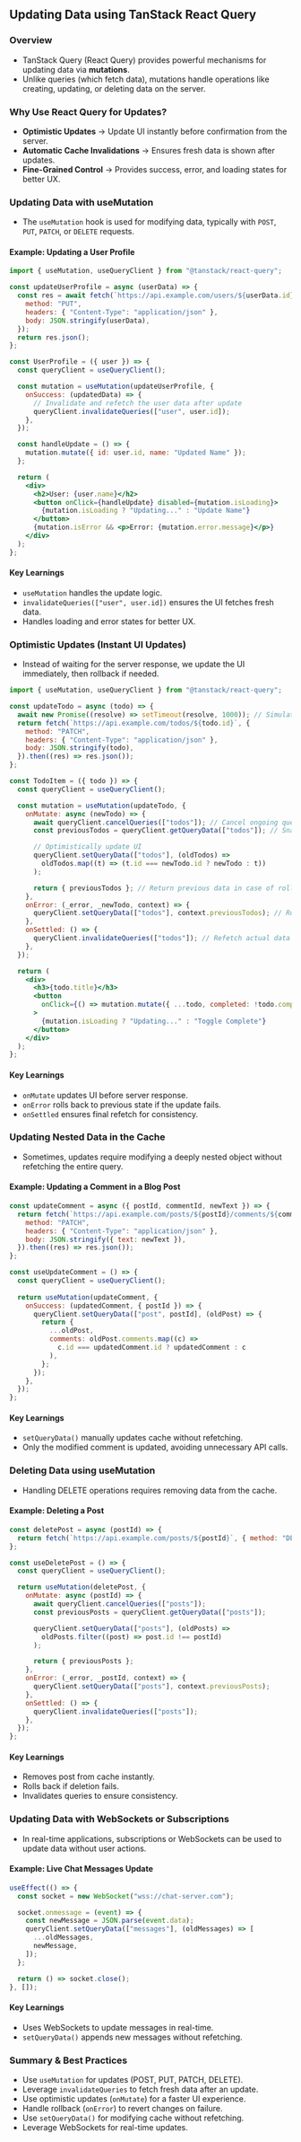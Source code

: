 ## Updating Data using TanStack React Query

### Overview

- TanStack Query (React Query) provides powerful mechanisms for updating data via **mutations**. 
- Unlike queries (which fetch data), mutations handle operations like creating, updating, or deleting data on the server.

### Why Use React Query for Updates?

- **Optimistic Updates** → Update UI instantly before confirmation from the server.
- **Automatic Cache Invalidations** → Ensures fresh data is shown after updates.
- **Fine-Grained Control** → Provides success, error, and loading states for better UX.

### Updating Data with useMutation

- The `useMutation` hook is used for modifying data, typically with `POST`, `PUT`, `PATCH`, or `DELETE` requests.

#### Example: Updating a User Profile

```jsx
import { useMutation, useQueryClient } from "@tanstack/react-query";

const updateUserProfile = async (userData) => {
  const res = await fetch(`https://api.example.com/users/${userData.id}`, {
    method: "PUT",
    headers: { "Content-Type": "application/json" },
    body: JSON.stringify(userData),
  });
  return res.json();
};

const UserProfile = ({ user }) => {
  const queryClient = useQueryClient();

  const mutation = useMutation(updateUserProfile, {
    onSuccess: (updatedData) => {
      // Invalidate and refetch the user data after update
      queryClient.invalidateQueries(["user", user.id]);
    },
  });

  const handleUpdate = () => {
    mutation.mutate({ id: user.id, name: "Updated Name" });
  };

  return (
    <div>
      <h2>User: {user.name}</h2>
      <button onClick={handleUpdate} disabled={mutation.isLoading}>
        {mutation.isLoading ? "Updating..." : "Update Name"}
      </button>
      {mutation.isError && <p>Error: {mutation.error.message}</p>}
    </div>
  );
};
```

#### Key Learnings

- `useMutation` handles the update logic.
- `invalidateQueries(["user", user.id])` ensures the UI fetches fresh data.
- Handles loading and error states for better UX.

### Optimistic Updates (Instant UI Updates)

- Instead of waiting for the server response, we update the UI immediately, then rollback if needed.

```jsx
import { useMutation, useQueryClient } from "@tanstack/react-query";

const updateTodo = async (todo) => {
  await new Promise((resolve) => setTimeout(resolve, 1000)); // Simulate delay
  return fetch(`https://api.example.com/todos/${todo.id}`, {
    method: "PATCH",
    headers: { "Content-Type": "application/json" },
    body: JSON.stringify(todo),
  }).then((res) => res.json());
};

const TodoItem = ({ todo }) => {
  const queryClient = useQueryClient();

  const mutation = useMutation(updateTodo, {
    onMutate: async (newTodo) => {
      await queryClient.cancelQueries(["todos"]); // Cancel ongoing queries
      const previousTodos = queryClient.getQueryData(["todos"]); // Snapshot old data

      // Optimistically update UI
      queryClient.setQueryData(["todos"], (oldTodos) =>
        oldTodos.map((t) => (t.id === newTodo.id ? newTodo : t))
      );

      return { previousTodos }; // Return previous data in case of rollback
    },
    onError: (_error, _newTodo, context) => {
      queryClient.setQueryData(["todos"], context.previousTodos); // Rollback on error
    },
    onSettled: () => {
      queryClient.invalidateQueries(["todos"]); // Refetch actual data
    },
  });

  return (
    <div>
      <h3>{todo.title}</h3>
      <button
        onClick={() => mutation.mutate({ ...todo, completed: !todo.completed })}
      >
        {mutation.isLoading ? "Updating..." : "Toggle Complete"}
      </button>
    </div>
  );
};
```

#### Key Learnings

- `onMutate` updates UI before server response.
- `onError` rolls back to previous state if the update fails.
- `onSettled` ensures final refetch for consistency.

### Updating Nested Data in the Cache

- Sometimes, updates require modifying a deeply nested object without refetching the entire query.

#### Example: Updating a Comment in a Blog Post

```jsx
const updateComment = async ({ postId, commentId, newText }) => {
  return fetch(`https://api.example.com/posts/${postId}/comments/${commentId}`, {
    method: "PATCH",
    headers: { "Content-Type": "application/json" },
    body: JSON.stringify({ text: newText }),
  }).then((res) => res.json());
};

const useUpdateComment = () => {
  const queryClient = useQueryClient();
  
  return useMutation(updateComment, {
    onSuccess: (updatedComment, { postId }) => {
      queryClient.setQueryData(["post", postId], (oldPost) => {
        return {
          ...oldPost,
          comments: oldPost.comments.map((c) =>
            c.id === updatedComment.id ? updatedComment : c
          ),
        };
      });
    },
  });
};
```

#### Key Learnings

- `setQueryData()` manually updates cache without refetching.
- Only the modified comment is updated, avoiding unnecessary API calls.

### Deleting Data using useMutation

- Handling DELETE operations requires removing data from the cache.

#### Example: Deleting a Post

```jsx
const deletePost = async (postId) => {
  return fetch(`https://api.example.com/posts/${postId}`, { method: "DELETE" });
};

const useDeletePost = () => {
  const queryClient = useQueryClient();

  return useMutation(deletePost, {
    onMutate: async (postId) => {
      await queryClient.cancelQueries(["posts"]);
      const previousPosts = queryClient.getQueryData(["posts"]);

      queryClient.setQueryData(["posts"], (oldPosts) =>
        oldPosts.filter((post) => post.id !== postId)
      );

      return { previousPosts };
    },
    onError: (_error, _postId, context) => {
      queryClient.setQueryData(["posts"], context.previousPosts);
    },
    onSettled: () => {
      queryClient.invalidateQueries(["posts"]);
    },
  });
};
```

####  Key Learnings

- Removes post from cache instantly.
- Rolls back if deletion fails.
- Invalidates queries to ensure consistency.

### Updating Data with WebSockets or Subscriptions

- In real-time applications, subscriptions or WebSockets can be used to update data without user actions.

#### Example: Live Chat Messages Update

```jsx
useEffect(() => {
  const socket = new WebSocket("wss://chat-server.com");

  socket.onmessage = (event) => {
    const newMessage = JSON.parse(event.data);
    queryClient.setQueryData(["messages"], (oldMessages) => [
      ...oldMessages,
      newMessage,
    ]);
  };

  return () => socket.close();
}, []);
```

#### Key Learnings

- Uses WebSockets to update messages in real-time.
- `setQueryData()` appends new messages without refetching.

### Summary & Best Practices

- Use `useMutation` for updates (POST, PUT, PATCH, DELETE).
- Leverage `invalidateQueries` to fetch fresh data after an update.
- Use optimistic updates (`onMutate`) for a faster UI experience.
- Handle rollback (`onError`) to revert changes on failure.
- Use `setQueryData()` for modifying cache without refetching.
- Leverage WebSockets for real-time updates.
